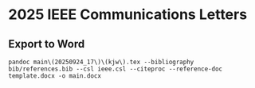 # 2025 IEEE Communications Letters

## Export to Word

```shell
pandoc main\(20250924_17\)\(kjw\).tex --bibliography bib/references.bib --csl ieee.csl --citeproc --reference-doc template.docx -o main.docx 
```

